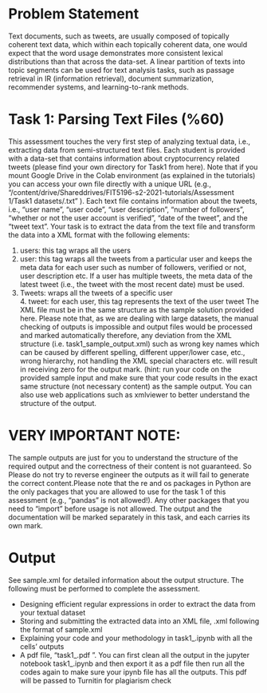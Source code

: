 # Problem Statement 

<p> Text documents, such as tweets, are usually composed of topically coherent text data, which
within each topically coherent data, one would expect that the word usage demonstrates more
consistent lexical distributions than that across the data-set. A linear partition of texts into topic
segments can be used for text analysis tasks, such as passage retrieval in IR (information
retrieval), document summarization, recommender systems, and learning-to-rank methods. </p>

# Task 1: Parsing Text Files (%60)

<p>This assessment touches the very first step of analyzing textual data, i.e., extracting data
from semi-structured text files. Each student is provided with a data-set that contains
information about cryptocurrency related tweets (please find your own directory for Task1 from
here). Note that if you mount Google Drive in the Colab environment (as explained in the
tutorials) you can access your own file directly with a unique URL (e.g.,
“/content/drive/Shareddrives/FIT5196-s2-2021-tutorials/Assessment 1/Task1 datasets/<stdno>.txt” ). Each
text file contains information about the tweets, i.e., “user name”, “user code”, “user
description”, “number of followers”, “whether or not the user account is verified”, “date
of the tweet”, and the “tweet text”. Your task is to extract the data from the text file and
transform the data into a XML format with the following elements: </p>
<ol>
<li> users: this tag wraps all the users </li>
<li> user: this tag wraps all the tweets from a particular user and keeps the meta data for
each user such as number of followers, verified or not, user description etc. If a user has
multiple tweets, the meta data of the latest tweet (i.e., the tweet with the most
recent date) must be used. </li>
<li> Tweets: wraps all the tweets of a specific user </li>
4. tweet: for each user, this tag represents the text of the user tweet
The XML file must be in the same structure as the sample solution provided here. Please note
that, as we are dealing with large datasets, the manual checking of outputs is impossible
and output files would be processed and marked automatically therefore, any deviation
from the XML structure (i.e. task1_sample_output.xml) such as wrong key names which
can be caused by different spelling, different upper/lower case, etc., wrong hierarchy, not
handling the XML special characters etc. will result in receiving zero for the output mark.
(hint: run your code on the provided sample input and make sure that your code results in the
exact same structure (not necessary content) as the sample output. You can also use web
applications such as xmlviewer to better understand the structure of the output.
</ol>

# VERY IMPORTANT NOTE: 

<p> The sample outputs are just for you to understand the
structure of the required output and the correctness of their content is not
guaranteed. So Please do not try to reverse engineer the outputs as it will fail to
generate the correct content.Please note that the re and os packages in Python are the only packages that you are allowed
to use for the task 1 of this assessment (e.g., “pandas” is not allowed!). Any other packages that
you need to “import” before usage is not allowed.
The output and the documentation will be marked separately in this task, and each carries its own mark. </p>

# Output

See sample.xml for detailed information about the output structure. The following must be
performed to complete the assessment.
<ul>
<li> Designing efficient regular expressions in order to extract the data from your textual dataset </li>
<li> Storing and submitting the extracted data into an XML file,
<your_student_number>.xml following the format of sample.xml </li>
<li> Explaining your code and your methodology in task1_<your_student_number>.ipynb with all the cells’ outputs </li>
<li>A pdf file, “task1_<your_student_number>.pdf ”. You can first clean all the output in the jupyter notebook task1_<your_student_number>.ipynb and then export it as a pdf file then run all the codes again to make sure your ipynb file has all the outputs. This pdf will be passed to Turnitin for plagiarism check </li>
<ul>